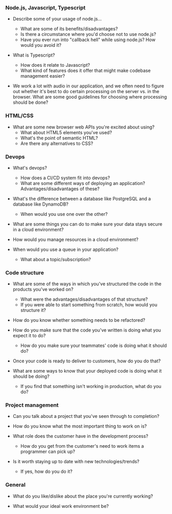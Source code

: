 ### Node.js, Javascript, Typescript

- Describe some of your usage of node.js...
    - What are some of its benefits/disadvantages?
    - Is there a circumstance where you'd choose not to use node.js?
    - Have you ever run into "callback hell" while using node.js? How would you avoid it?

- What is Typescript?
    - How does it relate to Javascript?
    - What kind of features does it offer that might make codebase management easier?

- We work a lot with audio in our application, and we often need to figure out whether it's best to do certain processing on the server vs. in the browser. What are some good guidelines for choosing where processing should be done?

### HTML/CSS

- What are some new browser web APIs you're excited about using?
    - What about HTML5 elements you've used?
    - What's the point of semantic HTML?
    - Are there any alternatives to CSS?

### Devops

- What's devops?
    - How does a CI/CD system fit into devops?
    - What are some different ways of deploying an application? Advantages/disadvantages of these?

- What's the difference between a database like PostgreSQL and a database like DynamoDB?
    - When would you use one over the other?

- What are some things you can do to make sure your data stays secure in a cloud environment?

- How would you manage resources in a cloud environment?

- When would you use a queue in your application?
    - What about a topic/subscription?

### Code structure

- What are some of the ways in which you've structured the code in the products you've worked on?
    - What were the advantages/disadvantages of that structure?
    - If you were able to start something from scratch, how would you structure it?

- How do you know whether something needs to be refactored?

- How do you make sure that the code you've written is doing what you expect it to do?
    - How do you make sure your teammates' code is doing what it should do?

- Once your code is ready to deliver to customers, how do you do that?

- What are some ways to know that your deployed code is doing what it should be doing?
    - If you find that something isn't working in production, what do you do?

### Project management

- Can you talk about a project that you've seen through to completion?

- How do you know what the most important thing to work on is?

- What role does the customer have in the development process?
    - How do you get from the customer's need to work items a programmer can pick up?

- Is it worth staying up to date with new technologies/trends?
    - If yes, how do you do it?

### General

- What do you like/dislike about the place you're currently working?

- What would your ideal work environment be?
